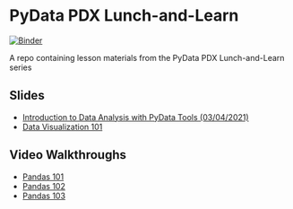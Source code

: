 # PyData PDX Lunch-and-Learn
[![Binder](https://mybinder.org/badge_logo.svg)](https://mybinder.org/v2/gh/pydatapdx/lunch-and-learn/HEAD)

A repo containing lesson materials from the PyData PDX Lunch-and-Learn series

## Slides

- [Introduction to Data Analysis with PyData Tools (03/04/2021)](https://docs.google.com/presentation/d/1zbn8BSe-V8TwdARnsPnHVsfjvoqmwVAx7NuN6S9hdbw/edit?usp=sharing)
- [Data Visualization 101](https://docs.google.com/presentation/d/1a-AlfpnuUCSbNt70vOUXtuGK8UovfMzwogOP-sQIb4k/edit?usp=sharing)

## Video Walkthroughs

- [Pandas 101](https://www.youtube.com/watch?v=7Q6HA015Umg&t=7s)
- [Pandas 102](https://www.youtube.com/watch?v=6MQo2S0fzD8)
- [Pandas 103](https://www.youtube.com/watch?v=nbTlVGaoor0&t=697s)
